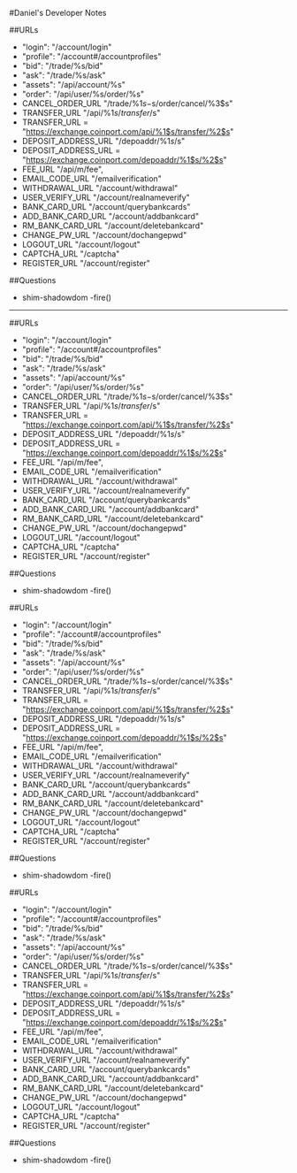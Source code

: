 


#Daniel's Developer Notes

##URLs
- "login":  "/account/login"
- "profile":  "/account#/accountprofiles"
- "bid":  "/trade/%s/bid"
- "ask":  "/trade/%s/ask"
- "assets":  "/api/account/%s"
- "order":  "/api/user/%s/order/%s"
- CANCEL_ORDER_URL  "/trade/%1$s-%2$s/order/cancel/%3$s"
- TRANSFER_URL  "/api/%1$s/transfer/%2$s"
- TRANSFER_URL = "https://exchange.coinport.com/api/%1$s/transfer/%2$s"
- DEPOSIT_ADDRESS_URL  "/depoaddr/%1$s/%2$s"
- DEPOSIT_ADDRESS_URL = "https://exchange.coinport.com/depoaddr/%1$s/%2$s"
- FEE_URL  "/api/m/fee",
- EMAIL_CODE_URL  "/emailverification"
- WITHDRAWAL_URL  "/account/withdrawal"
- USER_VERIFY_URL  "/account/realnameverify"
- BANK_CARD_URL  "/account/querybankcards"
- ADD_BANK_CARD_URL  "/account/addbankcard"
- RM_BANK_CARD_URL  "/account/deletebankcard"
- CHANGE_PW_URL  "/account/dochangepwd"
- LOGOUT_URL  "/account/logout"
- CAPTCHA_URL  "/captcha"
- REGISTER_URL  "/account/register"

##Questions
- shim-shadowdom
-fire()

---

##URLs
- "login":  "/account/login"
- "profile":  "/account#/accountprofiles"
- "bid":  "/trade/%s/bid"
- "ask":  "/trade/%s/ask"
- "assets":  "/api/account/%s"
- "order":  "/api/user/%s/order/%s"
- CANCEL_ORDER_URL  "/trade/%1$s-%2$s/order/cancel/%3$s"
- TRANSFER_URL  "/api/%1$s/transfer/%2$s"
- TRANSFER_URL = "https://exchange.coinport.com/api/%1$s/transfer/%2$s"
- DEPOSIT_ADDRESS_URL  "/depoaddr/%1$s/%2$s"
- DEPOSIT_ADDRESS_URL = "https://exchange.coinport.com/depoaddr/%1$s/%2$s"
- FEE_URL  "/api/m/fee",
- EMAIL_CODE_URL  "/emailverification"
- WITHDRAWAL_URL  "/account/withdrawal"
- USER_VERIFY_URL  "/account/realnameverify"
- BANK_CARD_URL  "/account/querybankcards"
- ADD_BANK_CARD_URL  "/account/addbankcard"
- RM_BANK_CARD_URL  "/account/deletebankcard"
- CHANGE_PW_URL  "/account/dochangepwd"
- LOGOUT_URL  "/account/logout"
- CAPTCHA_URL  "/captcha"
- REGISTER_URL  "/account/register"

##Questions
- shim-shadowdom
-fire()



##URLs
- "login":  "/account/login"
- "profile":  "/account#/accountprofiles"
- "bid":  "/trade/%s/bid"
- "ask":  "/trade/%s/ask"
- "assets":  "/api/account/%s"
- "order":  "/api/user/%s/order/%s"
- CANCEL_ORDER_URL  "/trade/%1$s-%2$s/order/cancel/%3$s"
- TRANSFER_URL  "/api/%1$s/transfer/%2$s"
- TRANSFER_URL = "https://exchange.coinport.com/api/%1$s/transfer/%2$s"
- DEPOSIT_ADDRESS_URL  "/depoaddr/%1$s/%2$s"
- DEPOSIT_ADDRESS_URL = "https://exchange.coinport.com/depoaddr/%1$s/%2$s"
- FEE_URL  "/api/m/fee",
- EMAIL_CODE_URL  "/emailverification"
- WITHDRAWAL_URL  "/account/withdrawal"
- USER_VERIFY_URL  "/account/realnameverify"
- BANK_CARD_URL  "/account/querybankcards"
- ADD_BANK_CARD_URL  "/account/addbankcard"
- RM_BANK_CARD_URL  "/account/deletebankcard"
- CHANGE_PW_URL  "/account/dochangepwd"
- LOGOUT_URL  "/account/logout"
- CAPTCHA_URL  "/captcha"
- REGISTER_URL  "/account/register"

##Questions
- shim-shadowdom
-fire()



##URLs
- "login":  "/account/login"
- "profile":  "/account#/accountprofiles"
- "bid":  "/trade/%s/bid"
- "ask":  "/trade/%s/ask"
- "assets":  "/api/account/%s"
- "order":  "/api/user/%s/order/%s"
- CANCEL_ORDER_URL  "/trade/%1$s-%2$s/order/cancel/%3$s"
- TRANSFER_URL  "/api/%1$s/transfer/%2$s"
- TRANSFER_URL = "https://exchange.coinport.com/api/%1$s/transfer/%2$s"
- DEPOSIT_ADDRESS_URL  "/depoaddr/%1$s/%2$s"
- DEPOSIT_ADDRESS_URL = "https://exchange.coinport.com/depoaddr/%1$s/%2$s"
- FEE_URL  "/api/m/fee",
- EMAIL_CODE_URL  "/emailverification"
- WITHDRAWAL_URL  "/account/withdrawal"
- USER_VERIFY_URL  "/account/realnameverify"
- BANK_CARD_URL  "/account/querybankcards"
- ADD_BANK_CARD_URL  "/account/addbankcard"
- RM_BANK_CARD_URL  "/account/deletebankcard"
- CHANGE_PW_URL  "/account/dochangepwd"
- LOGOUT_URL  "/account/logout"
- CAPTCHA_URL  "/captcha"
- REGISTER_URL  "/account/register"

##Questions
- shim-shadowdom
-fire()